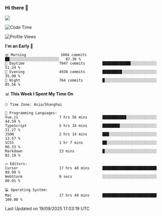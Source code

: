 ### Hi there 👋

<!--
**JJAYCHEN1e/jjaychen1e** is a ✨ _special_ ✨ repository because its `README.md` (this file) appears on your GitHub profile.

Here are some ideas to get you started:

- 🔭 I’m currently working on ...
- 🌱 I’m currently learning ...
- 👯 I’m looking to collaborate on ...
- 🤔 I’m looking for help with ...
- 💬 Ask me about ...
- 📫 How to reach me: ...
- 😄 Pronouns: ...
- ⚡ Fun fact: ...
-->

[![](https://github-readme-stats.vercel.app/api?username=jjaychen1e&show_icons=true)](https://github.com/jjaychen1e/github-readme-stats?count_private=true)

<!--START_SECTION:waka-->
![Code Time](http://img.shields.io/badge/Code%20Time-2%2C378%20hrs%2032%20mins-blue)

![Profile Views](http://img.shields.io/badge/Profile%20Views-2-blue)

**I'm an Early 🐤** 

```text
🌞 Morning                1004 commits        ██░░░░░░░░░░░░░░░░░░░░░░░   07.30 % 
🌆 Daytime                7047 commits        █████████████░░░░░░░░░░░░   51.24 % 
🌃 Evening                4938 commits        █████████░░░░░░░░░░░░░░░░   35.90 % 
🌙 Night                  764 commits         █░░░░░░░░░░░░░░░░░░░░░░░░   05.56 % 
```


📊 **This Week I Spent My Time On** 

```text
🕑︎ Time Zone: Asia/Shanghai

💬 Programming Languages: 
Vue.js                   7 hrs 56 mins       ███████████░░░░░░░░░░░░░░   44.59 % 
TypeScript               5 hrs 34 mins       ████████░░░░░░░░░░░░░░░░░   31.27 % 
JSON                     2 hrs 14 mins       ███░░░░░░░░░░░░░░░░░░░░░░   12.57 % 
SCSS                     1 hr 7 mins         ██░░░░░░░░░░░░░░░░░░░░░░░   06.33 % 
Markdown                 23 mins             █░░░░░░░░░░░░░░░░░░░░░░░░   02.19 % 

🔥 Editors: 
Cursor                   17 hrs 48 mins      █████████████████████████   99.99 % 
WebStorm                 0 secs              ░░░░░░░░░░░░░░░░░░░░░░░░░   00.01 % 

💻 Operating System: 
Mac                      17 hrs 49 mins      █████████████████████████   100.00 % 
```


 Last Updated on 19/09/2025 17:03:19 UTC
<!--END_SECTION:waka-->
